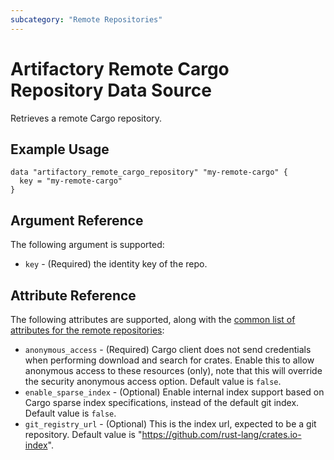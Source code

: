 ```yaml
---
subcategory: "Remote Repositories"
---
```

# Artifactory Remote Cargo Repository Data Source

Retrieves a remote Cargo repository.

## Example Usage

```hcl
data "artifactory_remote_cargo_repository" "my-remote-cargo" {
  key = "my-remote-cargo"
}
```

## Argument Reference

The following argument is supported:

* `key` - (Required) the identity key of the repo.

## Attribute Reference

The following attributes are supported, along with the [common list of attributes for the remote repositories](remote.md):

* `anonymous_access` - (Required) Cargo client does not send credentials when performing download and search for crates. Enable this to allow anonymous access to these resources (only), note that this will override the security anonymous access option. Default value is `false`.
* `enable_sparse_index` - (Optional) Enable internal index support based on Cargo sparse index specifications, instead of the default git index. Default value is `false`.
* `git_registry_url` - (Optional) This is the index url, expected to be a git repository. Default value is "https://github.com/rust-lang/crates.io-index".
